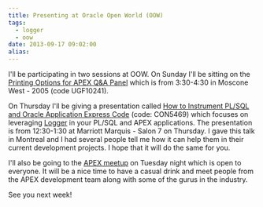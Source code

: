 ```yaml
---
title: Presenting at Oracle Open World (OOW)
tags:
  - logger
  - oow
date: 2013-09-17 09:02:00
alias:
---
```


I'll be participating in two sessions at OOW. On Sunday I'll be sitting on the [Printing Options for APEX Q&amp;A Panel](https://oracleus.activeevents.com/2013/connect/search.ww?searchPhrase=UGF10241)&nbsp;which is from 3:30-4:30 in&nbsp;Moscone West - 2005 (code UGF10241).

On Thursday I'll be giving a presentation called&nbsp;[How to Instrument PL/SQL and Oracle Application Express Code](https://oracleus.activeevents.com/2013/connect/search.ww?searchPhrase=CON5469)&nbsp;(code: CON5469) which focuses on leveraging [Logger](https://github.com/tmuth/Logger---A-PL-SQL-Logging-Utility) in your PL/SQL and APEX applications. The presentation is from 12:30-1:30 at Marriott Marquis - Salon 7 on Thursday. I gave this talk in Montreal and I had several people tell me how it can help them in their current development projects. I hope that it will do the same for you.

I'll also be going to the [APEX meetup](http://www.talkapex.com/2013/08/apex-oow-2013-meetup.html) on Tuesday night which is open to everyone. It will be a nice time to have a casual drink and meet people from the APEX development team along with some of the gurus in the industry.

See you next week!
